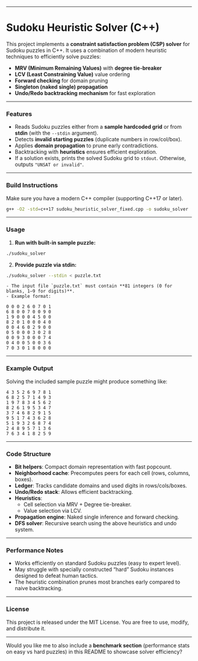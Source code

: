 ***

# Sudoku Heuristic Solver (C++)

This project implements a **constraint satisfaction problem (CSP) solver** for Sudoku puzzles in C++.
It uses a combination of modern heuristic techniques to efficiently solve puzzles:

- **MRV (Minimum Remaining Values)** with **degree tie-breaker**
- **LCV (Least Constraining Value)** value ordering
- **Forward checking** for domain pruning
- **Singleton (naked single) propagation**
- **Undo/Redo backtracking mechanism** for fast exploration

***

### Features

- Reads Sudoku puzzles either from a **sample hardcoded grid** or from **stdin** (with the `--stdin` argument).
- Detects **invalid starting puzzles** (duplicate numbers in row/col/box).
- Applies **domain propagation** to prune early contradictions.
- Backtracking with **heuristics** ensures efficient exploration.
- If a solution exists, prints the solved Sudoku grid to `stdout`. Otherwise, outputs `"UNSAT or invalid"`.

***

### Build Instructions

Make sure you have a modern C++ compiler (supporting C++17 or later).

```bash
g++ -O2 -std=c++17 sudoku_heuristic_solver_fixed.cpp -o sudoku_solver
```


***

### Usage

1. **Run with built-in sample puzzle:**

```bash
./sudoku_solver
```

2. **Provide puzzle via stdin:**

```bash
./sudoku_solver --stdin < puzzle.txt
```

    - The input file `puzzle.txt` must contain **81 integers (0 for blanks, 1–9 for digits)**.
    - Example format:

```
0 0 0 2 6 0 7 0 1
6 8 0 0 7 0 0 9 0
1 9 0 0 0 4 5 0 0
8 2 0 1 0 0 0 4 0
0 0 4 6 0 2 9 0 0
0 5 0 0 0 3 0 2 8
0 0 9 3 0 0 0 7 4
0 4 0 0 5 0 0 3 6
7 0 3 0 1 8 0 0 0
```


***

### Example Output

Solving the included sample puzzle might produce something like:

```
4 3 5 2 6 9 7 8 1
6 8 2 5 7 1 4 9 3
1 9 7 8 3 4 5 6 2
8 2 6 1 9 5 3 4 7
3 7 4 6 8 2 9 1 5
9 5 1 7 4 3 6 2 8
5 1 9 3 2 6 8 7 4
2 4 8 9 5 7 1 3 6
7 6 3 4 1 8 2 5 9
```


***

### Code Structure

- **Bit helpers**: Compact domain representation with fast popcount.
- **Neighborhood cache**: Precomputes peers for each cell (rows, columns, boxes).
- **Ledger**: Tracks candidate domains and used digits in rows/cols/boxes.
- **Undo/Redo stack**: Allows efficient backtracking.
- **Heuristics**:
    - Cell selection via MRV + Degree tie-breaker.
    - Value selection via LCV.
- **Propagation engine**: Naked single inference and forward checking.
- **DFS solver**: Recursive search using the above heuristics and undo system.

***

### Performance Notes

- Works efficiently on standard Sudoku puzzles (easy to expert level).
- May struggle with specially constructed “hard” Sudoku instances designed to defeat human tactics.
- The heuristic combination prunes most branches early compared to naive backtracking.

***

### License

This project is released under the MIT License. You are free to use, modify, and distribute it.

***

Would you like me to also include a **benchmark section** (performance stats on easy vs hard puzzles) in this README to showcase solver efficiency?

